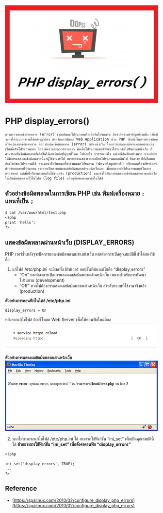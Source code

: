 ![](Image/Code4Sec_Week/php_display_errors_01.png)

# PHP display_errors()

    การตรวจสอบข้อผิดพลาด (error) เวลาพัฒนาโปรแกรมหรือเมื่อรันโปรแกรม ถือว่ามีความสำคัญอย่างหนึ่ง เพื่อที่จะทำให้ระบบทำงานได้อย่างถูกต้อง สำหรับการพัฒนา Web Application ด้วย PHP วิธีหนึ่งในการตรวจสอบหรือแสดงผลข้อผิดพลาด คือการแสดงข้อผิดพลาด (error) ผ่านหน้าเว็บ โดยการแสดงผลข้อผิดพลาดผ่านหน้าเว็บเมื่อรันโปรแกรมเลย ถือว่ามีความสะดวกสบายมาก คือเมื่อโปรแกรมเมอร์พัฒนาโปรแกรมไปรันผ่านหน้าเว็บ ก็สามารถเห็นข้อผิดพลาดที่เกิดขึ้นได้เลยว่าเกิดปัญหาที่ไหน ไฟล์อะไร บรรทัดเท่าไร แต่จะมีข้อเสียอย่างมาก หากปล่อยให้มีการแสดงผลข้อผิดพลาดนี้แก่ผู้ใช้งานทั่วไป เพราะอาจแสดงรายละเอียดโปรแกรมมากเกินไป ซึ่งอาจทำให้เปิดเผยช่องโหว่ของโปรแกรมได้ คำแนะนำคือในขณะที่กำลังพัฒนาโปรแกรม (development) หรือบนเครื่องเซิร์ฟเวอร์สำหรับทดสอบโปรแกรม เราอาจเปิดการแสดงผลข้อผิดพลาดผ่านหน้าเว็บเลย เพื่อสะดวกต่อโปรแกรมเมอร์ในการตรวจสอบ แต่เมื่อไรก็ตามระบบเริ่มใช้งานจริง (production) แนะนำให้ปิดการแสดงผลข้อผิดพลาดผ่านหน้าเว็บ ให้เก็บข้อผิดพลาดไว้ในไฟล์ (log file) แล้วดูข้อผิดพลาดจากในไฟล์

## ตัวอย่างข้อผิดพลาดในการเขียน PHP เช่น พิมพ์เครื่องหมาย `:` แทนที่เป็น `;`
```
$ cat /var/www/html/test.php
<?php
print 'hello':
?>
```

## แสดงข้อผิดพลาดผ่านหน้าเว็บ (DISPLAY_ERRORS)
PHP เวอร์ชั่นหลังๆจะปิดการแสดงข้อผิดพลาดผ่านหน้าเว็บ หากต้องการเปิดคุณสมบัตินี้ทำได้สองวิธีคือ
1. แก้ไฟล์ /etc/php.ini จะมีผลทั้งเซิร์ฟเวอร์
ออปชั่นที่ต้องแก้ไขคือ “display_errors”
    - “On” หากต้องการเปิดการแสดงผลข้อผิดพลาดผ่านหน้าเว็บ เหมาะสำหรับการพัฒนาโปรแกรม (development)
    - “Off” หากไม่ต้องการแสดงผลข้อผิดพลาดผ่านหน้าเว็บ สำหรับระบบที่ใช้งานจริงแล้ว (production)

**ตัวอย่างการคอนฟิกในไฟล์ /etc/php.ini**
```
display_errors = On
```
หลังจากแก้ไขไฟล์ ต้องรีโหลด Web Server เพื่อให้คอนฟิกใหม่มีผล
![](Image/Code4Sec_Week/php_display_errors_02.png)

**ตัวอย่างการแสดงผลข้อผิดพลาดผ่านหน้าเว็บ**
![](Image/Code4Sec_Week/php_display_errors_03.png)

2. หากไม่สามารถแก้ไขไฟล์ /etc/php.ini ได้ สามารถใช้ฟังก์ชั่น “ini_set” เพื่อเปิดคุณสมบัตินี้ได้
**ตัวอย่างการใช้ฟังก์ชั่น “ini_set” เพื่อตั้งค่าคอนฟิก “display_errors”**
```
<?php

ini_set('display_errors', TRUE);
...
?>
```

## Reference
- [https://spalinux.com/2010/02/configure_display_php_errors](https://spalinux.com/2010/02/configure_display_php_errors)
